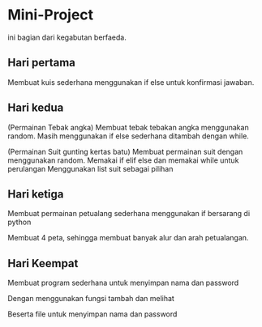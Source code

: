 # Mini-Project

ini bagian dari kegabutan berfaeda.

## Hari pertama
Membuat kuis sederhana menggunakan if else untuk konfirmasi jawaban.

## Hari kedua
(Permainan Tebak angka)
Membuat tebak tebakan angka menggunakan random.
Masih menggunakan if else sederhana ditambah dengan while.

(Permainan Suit gunting kertas batu)
Membuat permainan suit dengan menggunakan random.
Memakai if elif else dan memakai while untuk perulangan
Menggunakan list suit sebagai pilihan

## Hari ketiga
Membuat permainan petualang sederhana menggunakan if bersarang di python

Membuat 4 peta, sehingga membuat banyak alur dan arah petualangan.

## Hari Keempat
Membuat program sederhana untuk menyimpan nama dan password

Dengan menggunakan fungsi tambah dan melihat

Beserta file untuk menyimpan nama dan password
